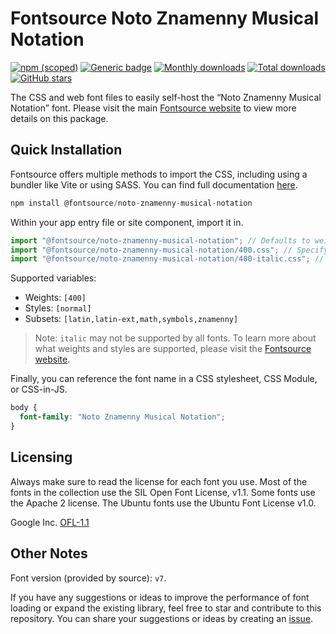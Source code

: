 # Fontsource Noto Znamenny Musical Notation

[![npm (scoped)](https://img.shields.io/npm/v/@fontsource/noto-znamenny-musical-notation?color=brightgreen)](https://www.npmjs.com/package/@fontsource/noto-znamenny-musical-notation) [![Generic badge](https://img.shields.io/badge/fontsource-passing-brightgreen)](https://github.com/fontsource/fontsource) [![Monthly downloads](https://badgen.net/npm/dm/@fontsource/noto-znamenny-musical-notation)](https://github.com/fontsource/fontsource) [![Total downloads](https://badgen.net/npm/dt/@fontsource/noto-znamenny-musical-notation)](https://github.com/fontsource/fontsource) [![GitHub stars](https://img.shields.io/github/stars/fontsource/fontsource.svg?style=social&label=Star)](https://github.com/fontsource/fontsource/stargazers)

The CSS and web font files to easily self-host the “Noto Znamenny Musical Notation” font. Please visit the main [Fontsource website](https://fontsource.org/fonts/noto-znamenny-musical-notation) to view more details on this package.

## Quick Installation

Fontsource offers multiple methods to import the CSS, including using a bundler like Vite or using SASS. You can find full documentation [here](https://fontsource.org/docs/getting-started/introduction).

```javascript
npm install @fontsource/noto-znamenny-musical-notation
```

Within your app entry file or site component, import it in.

```javascript
import "@fontsource/noto-znamenny-musical-notation"; // Defaults to weight 400
import "@fontsource/noto-znamenny-musical-notation/400.css"; // Specify weight
import "@fontsource/noto-znamenny-musical-notation/400-italic.css"; // Specify weight and style
```

Supported variables:
- Weights: `[400]`
- Styles: `[normal]`
- Subsets: `[latin,latin-ext,math,symbols,znamenny]`

> Note: `italic` may not be supported by all fonts. To learn more about what weights and styles are supported, please visit the [Fontsource website](https://fontsource.org/fonts/noto-znamenny-musical-notation).

Finally, you can reference the font name in a CSS stylesheet, CSS Module, or CSS-in-JS.

```css
body {
  font-family: "Noto Znamenny Musical Notation";
}
```

## Licensing
Always make sure to read the license for each font you use. Most of the fonts in the collection use the SIL Open Font License, v1.1. Some fonts use the Apache 2 license. The Ubuntu fonts use the Ubuntu Font License v1.0.

Google Inc.
[OFL-1.1](http://scripts.sil.org/OFL)

## Other Notes
Font version (provided by source): `v7`.

If you have any suggestions or ideas to improve the performance of font loading or expand the existing library, feel free to star and contribute to this repository. You can share your suggestions or ideas by creating an [issue](https://github.com/fontsource/fontsource/issues).